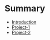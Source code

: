# Summary

* [Introduction](README.md)
* [Project-1](project-1/README.md)
* [Project-2](project-2/README.md)


